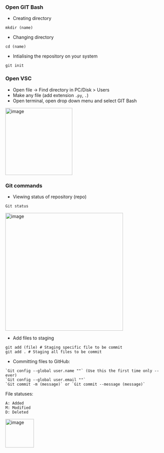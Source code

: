 ### Open GIT Bash
- Creating directory <br>
```
mkdir (name)
```


- Changing directory
```
cd (name)
```


- Intialising the repository on your system
```
git init
```

### Open VSC
- Open file -> Find directory in PC/Disk > Users
- Make any file (add extension `.py`, `.`)
- Open terminal, open drop down menu and select GIT Bash
<img width="209" alt="image" src="https://github.com/Kairos-T/Github-NullsecxOverflow/assets/80029462/1373e1bb-1ed0-4ed6-9c48-be500bd9095e">

### Git commands

- Viewing status of repository (repo)
```
Git status
```
<img width="367" alt="image" src="https://github.com/Kairos-T/Github-NullsecxOverflow/assets/80029462/329c8972-3920-4c57-98dd-8bb65c063ffd"> <br>
- Add files to staging
```
git add (file) # Staging specific file to be commit 
git add . # Staging all files to be commit
```

- Committing files to GitHub:
```
`Git config --global user.name ""` (Use this the first time only -- ever)
`Git config --global user.email ""`
`Git commit -m (message)` or `Git commit --message (message)`
```

File statuses: 
```
A: Added
M: Modified
D: Deleted
```
<img width="89" alt="image" src="https://github.com/Kairos-T/Github-NullsecxOverflow/assets/80029462/b6f9e7d7-a295-4088-bf4d-671d797249e7">
<br>


